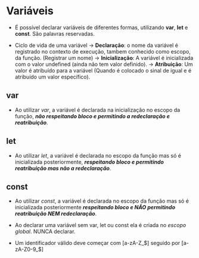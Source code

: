 # Variáveis

- É possível declarar variáveis de diferentes formas, utilizando **var**, **let** e **const**. São palavras reservadas.
  
- Ciclo de vida de uma variável
  -> **Declaração**: o nome da variável é registrado no contexto de execução, tambem conhecido como escopo, da função. (Registrar um nome)
  -> **Inicialização**: A variável é inicializada com o valor undefined (ainda não tem valor definido). 
  -> **Atribuição**: Um valor é atribuído para a variável (Quando é colocado o sinal de igual e é atribuído um valor específico).

## var
- Ao utilizar *var*, a variável é declarada na inicialização no escopo da função, ***não respeitando bloco e permitindo a redeclaração e reatribuição***.

## let
- Ao utilizar *let*, a variável é declarada no escopo da função mas só é inicializada posteriormente, ***respeitando bloco e permitindo reatribuição mas não a redeclaração***.

## const 
- Ao utilizar *const*, a variável é declarada no escopo da função mas só é inicializada posteriormente ***respeitando bloco e NÃO permitindo reatribuição NEM redeclaração***. 

- Ao declarar uma variável sem var, let ou const ela é criada no *escopo global*. NUNCA declarar.

- Um identificador válido deve começar com [a-zA-Z_$] seguido por [a-zA-Z0-9_$]